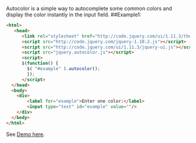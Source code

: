 Autocolor is a simple way to autocomplete some common colors and display the color instantly in the input field.
##Example1:
```html
<html>
   <head>
      <link rel="stylesheet" href="http://code.jquery.com/ui/1.11.3/themes/smoothness/jquery-ui.css">
      <script src="http://code.jquery.com/jquery-1.10.2.js"></script>
      <script src="http://code.jquery.com/ui/1.11.3/jquery-ui.js"></script>
      <script src="jquery.autocolor.js"></script>
      <script>
      $(function() {
        $( "#example" ).autocolor();
        });
      </script>
  </head>
  <body>
    <div>
        <label for="example">Enter one color:</label>
        <input type="text" id="example" value=""/>
    </div>
  </body>
</html>
```
See [Demo here](http://jsfiddle.net/Leq8w12y/14/).
